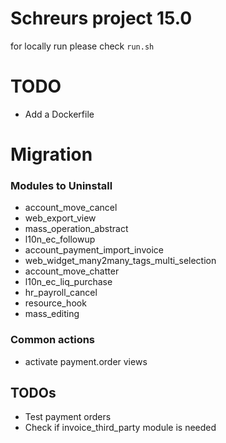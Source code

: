 # Schreurs project 15.0

for locally run please check `run.sh`

# TODO

- Add a Dockerfile

# Migration

### Modules to Uninstall

- account_move_cancel
- web_export_view
- mass_operation_abstract
- l10n_ec_followup
- account_payment_import_invoice
- web_widget_many2many_tags_multi_selection
- account_move_chatter
- l10n_ec_liq_purchase
- hr_payroll_cancel
- resource_hook
- mass_editing

### Common actions

- activate payment.order views

## TODOs

- Test payment orders
- Check if invoice_third_party module is needed
